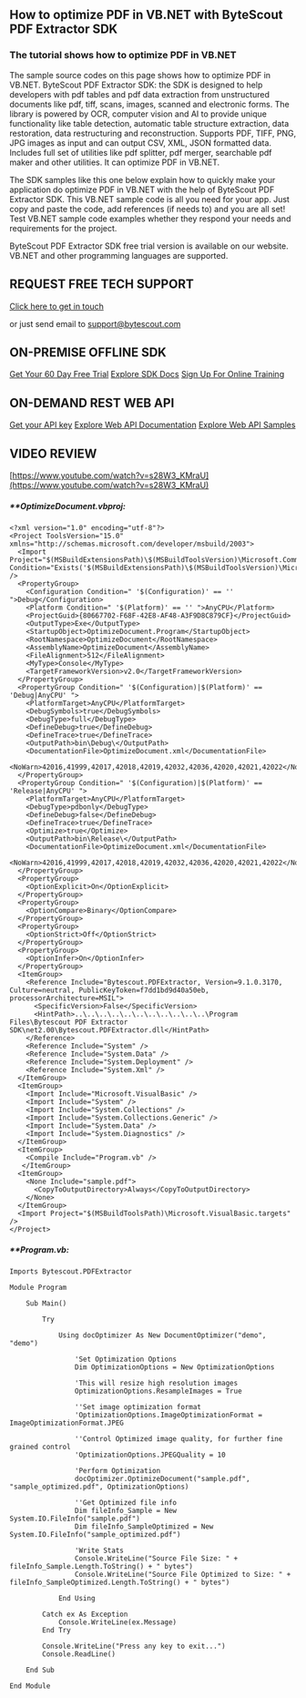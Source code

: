## How to optimize PDF in VB.NET with ByteScout PDF Extractor SDK

### The tutorial shows how to optimize PDF in VB.NET

The sample source codes on this page shows how to optimize PDF in VB.NET. ByteScout PDF Extractor SDK: the SDK is designed to help developers with pdf tables and pdf data extraction from unstructured documents like pdf, tiff, scans, images, scanned and electronic forms. The library is powered by OCR, computer vision and AI to provide unique functionality like table detection, automatic table structure extraction, data restoration, data restructuring and reconstruction. Supports PDF, TIFF, PNG, JPG images as input and can output CSV, XML, JSON formatted data. Includes full set of utilities like pdf splitter, pdf merger, searchable pdf maker and other utilities. It can optimize PDF in VB.NET.

The SDK samples like this one below explain how to quickly make your application do optimize PDF in VB.NET with the help of ByteScout PDF Extractor SDK. This VB.NET sample code is all you need for your app. Just copy and paste the code, add references (if needs to) and you are all set! Test VB.NET sample code examples whether they respond your needs and requirements for the project.

ByteScout PDF Extractor SDK free trial version is available on our website. VB.NET and other programming languages are supported.

## REQUEST FREE TECH SUPPORT

[Click here to get in touch](https://bytescout.zendesk.com/hc/en-us/requests/new?subject=ByteScout%20PDF%20Extractor%20SDK%20Question)

or just send email to [support@bytescout.com](mailto:support@bytescout.com?subject=ByteScout%20PDF%20Extractor%20SDK%20Question) 

## ON-PREMISE OFFLINE SDK 

[Get Your 60 Day Free Trial](https://bytescout.com/download/web-installer?utm_source=github-readme)
[Explore SDK Docs](https://bytescout.com/documentation/index.html?utm_source=github-readme)
[Sign Up For Online Training](https://academy.bytescout.com/)


## ON-DEMAND REST WEB API

[Get your API key](https://pdf.co/documentation/api?utm_source=github-readme)
[Explore Web API Documentation](https://pdf.co/documentation/api?utm_source=github-readme)
[Explore Web API Samples](https://github.com/bytescout/ByteScout-SDK-SourceCode/tree/master/PDF.co%20Web%20API)

## VIDEO REVIEW

[https://www.youtube.com/watch?v=s28W3_KMraU](https://www.youtube.com/watch?v=s28W3_KMraU)




<!-- code block begin -->

##### ****OptimizeDocument.vbproj:**
    
```
<?xml version="1.0" encoding="utf-8"?>
<Project ToolsVersion="15.0" xmlns="http://schemas.microsoft.com/developer/msbuild/2003">
  <Import Project="$(MSBuildExtensionsPath)\$(MSBuildToolsVersion)\Microsoft.Common.props" Condition="Exists('$(MSBuildExtensionsPath)\$(MSBuildToolsVersion)\Microsoft.Common.props')" />
  <PropertyGroup>
    <Configuration Condition=" '$(Configuration)' == '' ">Debug</Configuration>
    <Platform Condition=" '$(Platform)' == '' ">AnyCPU</Platform>
    <ProjectGuid>{80667702-F68F-42E8-AF48-A3F9D8C879CF}</ProjectGuid>
    <OutputType>Exe</OutputType>
    <StartupObject>OptimizeDocument.Program</StartupObject>
    <RootNamespace>OptimizeDocument</RootNamespace>
    <AssemblyName>OptimizeDocument</AssemblyName>
    <FileAlignment>512</FileAlignment>
    <MyType>Console</MyType>
    <TargetFrameworkVersion>v2.0</TargetFrameworkVersion>
  </PropertyGroup>
  <PropertyGroup Condition=" '$(Configuration)|$(Platform)' == 'Debug|AnyCPU' ">
    <PlatformTarget>AnyCPU</PlatformTarget>
    <DebugSymbols>true</DebugSymbols>
    <DebugType>full</DebugType>
    <DefineDebug>true</DefineDebug>
    <DefineTrace>true</DefineTrace>
    <OutputPath>bin\Debug\</OutputPath>
    <DocumentationFile>OptimizeDocument.xml</DocumentationFile>
    <NoWarn>42016,41999,42017,42018,42019,42032,42036,42020,42021,42022</NoWarn>
  </PropertyGroup>
  <PropertyGroup Condition=" '$(Configuration)|$(Platform)' == 'Release|AnyCPU' ">
    <PlatformTarget>AnyCPU</PlatformTarget>
    <DebugType>pdbonly</DebugType>
    <DefineDebug>false</DefineDebug>
    <DefineTrace>true</DefineTrace>
    <Optimize>true</Optimize>
    <OutputPath>bin\Release\</OutputPath>
    <DocumentationFile>OptimizeDocument.xml</DocumentationFile>
    <NoWarn>42016,41999,42017,42018,42019,42032,42036,42020,42021,42022</NoWarn>
  </PropertyGroup>
  <PropertyGroup>
    <OptionExplicit>On</OptionExplicit>
  </PropertyGroup>
  <PropertyGroup>
    <OptionCompare>Binary</OptionCompare>
  </PropertyGroup>
  <PropertyGroup>
    <OptionStrict>Off</OptionStrict>
  </PropertyGroup>
  <PropertyGroup>
    <OptionInfer>On</OptionInfer>
  </PropertyGroup>
  <ItemGroup>
    <Reference Include="Bytescout.PDFExtractor, Version=9.1.0.3170, Culture=neutral, PublicKeyToken=f7dd1bd9d40a50eb, processorArchitecture=MSIL">
      <SpecificVersion>False</SpecificVersion>
      <HintPath>..\..\..\..\..\..\..\..\..\..\..\Program Files\Bytescout PDF Extractor SDK\net2.00\Bytescout.PDFExtractor.dll</HintPath>
    </Reference>
    <Reference Include="System" />
    <Reference Include="System.Data" />
    <Reference Include="System.Deployment" />
    <Reference Include="System.Xml" />
  </ItemGroup>
  <ItemGroup>
    <Import Include="Microsoft.VisualBasic" />
    <Import Include="System" />
    <Import Include="System.Collections" />
    <Import Include="System.Collections.Generic" />
    <Import Include="System.Data" />
    <Import Include="System.Diagnostics" />
  </ItemGroup>
  <ItemGroup>
    <Compile Include="Program.vb" />
   </ItemGroup>  
  <ItemGroup>
    <None Include="sample.pdf">
      <CopyToOutputDirectory>Always</CopyToOutputDirectory>
    </None>
  </ItemGroup>
  <Import Project="$(MSBuildToolsPath)\Microsoft.VisualBasic.targets" />
</Project>
```

<!-- code block end -->    

<!-- code block begin -->

##### ****Program.vb:**
    
```
Imports Bytescout.PDFExtractor

Module Program

    Sub Main()

        Try

            Using docOptimizer As New DocumentOptimizer("demo", "demo")

                'Set Optimization Options
                Dim OptimizationOptions = New OptimizationOptions

                'This will resize high resolution images
                OptimizationOptions.ResampleImages = True

                ''Set image optimization format
                'OptimizationOptions.ImageOptimizationFormat = ImageOptimizationFormat.JPEG

                ''Control Optimized image quality, for further fine grained control
                'OptimizationOptions.JPEGQuality = 10

                'Perform Optimization
                docOptimizer.OptimizeDocument("sample.pdf", "sample_optimized.pdf", OptimizationOptions)

                ''Get Optimized file info
                Dim fileInfo_Sample = New System.IO.FileInfo("sample.pdf")
                Dim fileInfo_SampleOptimized = New System.IO.FileInfo("sample_optimized.pdf")

                'Write Stats
                Console.WriteLine("Source File Size: " + fileInfo_Sample.Length.ToString() + " bytes")
                Console.WriteLine("Source File Optimized to Size: " + fileInfo_SampleOptimized.Length.ToString() + " bytes")

            End Using

        Catch ex As Exception
            Console.WriteLine(ex.Message)
        End Try

        Console.WriteLine("Press any key to exit...")
        Console.ReadLine()

    End Sub

End Module

```

<!-- code block end -->